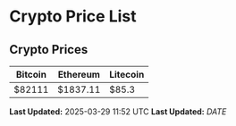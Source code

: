 # Crypto Price List

## Crypto Prices
| Bitcoin | Ethereum | Litecoin |
| ------- | -------- | -------- |
| $82111 | $1837.11 | $85.3 |
**Last Updated:** 2025-03-29 11:52 UTC
**Last Updated:** $DATE$
